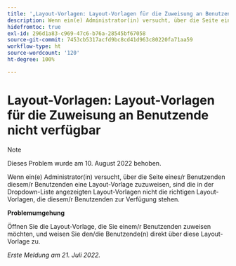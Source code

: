 ```yaml
---
title: '„Layout-Vorlagen: Layout-Vorlagen für die Zuweisung an Benutzende nicht verfügbar“'
description: Wenn ein(e) Administrator(in) versucht, über die Seite eines/r Benutzenden diesem/r Benutzenden eine Layout-Vorlage zuzuweisen, sind die in der Dropdown-Liste angezeigten Layout-Vorlagen nicht die richtigen Layout-Vorlagen, die diesem/r Benutzenden zur Verfügung stehen.
hidefromtoc: true
exl-id: 296d1a83-c969-47c6-b76a-28545bf67058
source-git-commit: 7453cb5317acfd9bc8cd41d963c80220fa71aa59
workflow-type: ht
source-wordcount: '120'
ht-degree: 100%

---
```


# Layout-Vorlagen: Layout-Vorlagen für die Zuweisung an Benutzende nicht verfügbar

>[!NOTE]
>
>Dieses Problem wurde am 10. August 2022 behoben.

Wenn ein(e) Administrator(in) versucht, über die Seite eines/r Benutzenden diesem/r Benutzenden eine Layout-Vorlage zuzuweisen, sind die in der Dropdown-Liste angezeigten Layout-Vorlagen nicht die richtigen Layout-Vorlagen, die diesem/r Benutzenden zur Verfügung stehen.

**Problemumgehung**

Öffnen Sie die Layout-Vorlage, die Sie einem/r Benutzenden zuweisen möchten, und weisen Sie den/die Benutzende(n) direkt über diese Layout-Vorlage zu.

_Erste Meldung am 21. Juli 2022._
